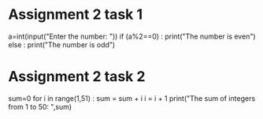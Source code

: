 # Assignment 2 task 1
a=int(input("Enter the number: "))
if (a%2==0) :
    print("The number is even")
else :
    print("The number is odd")



# Assignment 2 task 2
sum=0
for i in range(1,51) :
    sum = sum + i
    i = i + 1
print("The sum of integers from 1 to 50: ",sum)
